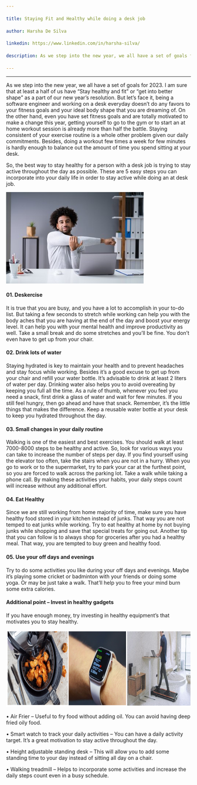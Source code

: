 ```yaml
---

title: Staying Fit and Healthy while doing a desk job

author: Harsha De Silva 

linkedin: https://www.linkedin.com/in/harsha-silva/

description: As we step into the new year, we all have a set of goals for 2023. I am sure that at least a half of us have “Stay healthy and fit” or “get into better shape” as a part of our new year’s resolution. But let’s face it, being a software engineer and working on a desk everyday doesn’t do any favors to your fitness goals and your ideal body shape that you are dreaming of. On the other hand, even you have set fitness goals and are totally motivated to make a change this year, getting yourself to go to the gym or to start an at home workout session is already more than half the battle. Staying consistent of your exercise routine is a whole other problem given our daily commitments. Besides, doing a workout few times a week for few minutes is hardly enough to balance out the amount of time you spend sitting at your desk. 

---
```

___
As we step into the new year, we all have a set of goals for 2023. I am sure that at least a half of us have “Stay healthy and fit” or “get into better shape” as a part of our new year’s resolution. But let’s face it, being a software engineer and working on a desk everyday doesn’t do any favors to your fitness goals and your ideal body shape that you are dreaming of. On the other hand, even you have set fitness goals and are totally motivated to make a change this year, getting yourself to go to the gym or to start an at home workout session is already more than half the battle. Staying consistent of your exercise routine is a whole other problem given our daily commitments. Besides, doing a workout few times a week for few minutes is hardly enough to balance out the amount of time you spend sitting at your desk.

So, the best way to stay healthy for a person with a desk job is trying to stay active throughout the day as possible. These are 5 easy steps you can incorporate into your daily life in order to stay active while doing an at desk job.

<img src="/img/hs_1_2023_01_13.png" height="249 px" width="375 px"  />

#### **01.	Deskercise**

It is true that you are busy, and you have a lot to accomplish in your to-do list. But taking a few seconds to stretch while working can help you with the body aches that you are having at the end of the day and boost your energy level. It can help you with your mental health and improve productivity as well. Take a small break and do some stretches and you’ll be fine. You don’t even have to get up from your chair.

#### **02.	Drink lots of water**

Staying hydrated is key to maintain your health and to prevent headaches and stay focus while working. Besides it’s a good excuse to get up from your chair and refill your water bottle. It’s advisable to drink at least 2 liters of water per day. Drinking water also helps you to avoid overeating by keeping you full all the time. As a rule of thumb, whenever you feel you need a snack, first drink a glass of water and wait for few minutes. If you still feel hungry, then go ahead and have that snack. Remember, it’s the little things that makes the difference. Keep a reusable water bottle at your desk to keep you hydrated throughout the day.

#### **03.	Small changes in your daily routine**

Walking is one of the easiest and best exercises. You should walk at least 7000-8000 steps to be healthy and active. So, look for various ways you can take to increase the number of steps per day. If you find yourself using the elevator too often, take the stairs when you are not in a hurry. When you go to work or to the supermarket, try to park your car at the furthest point, so you are forced to walk across the parking lot. Take a walk while taking a phone call. By making these activities your habits, your daily steps count will increase without any additional effort. 

#### **04.	Eat Healthy**

Since we are still working from home majority of time, make sure you have healthy food stored in your kitchen instead of junks. That way you are not temped to eat junks while working. Try to eat healthy at home by not buying junks while shopping and save that special treats for going out. Another tip that you can follow is to always shop for groceries after you had a healthy meal. That way, you are tempted to buy green and healthy food. 

#### **05.	Use your off days and evenings**

Try to do some activities you like during your off days and evenings. Maybe it’s playing some cricket or badminton with your friends or doing some yoga. Or may be just take a walk. That’ll help you to free your mind burn some extra calories.

#### **Additional point – Invest in healthy gadgets**

If you have enough money, try investing in healthy equipment’s that motivates you to stay healthy.

<img src="/img/hs_2_2023_01_13.png" height="210 px" width="1340 px"  />

•	Air Frier – Useful to fry food without adding oil. You can avoid having deep fried oily food.

•	Smart watch to track your daily activities – You can have a daily activity target. It’s a great motivation to stay active throughout the day.

•	Height adjustable standing desk – This will allow you to add some standing time to your day instead of sitting all day on a chair.

•	Walking treadmill – Helps to incorporate some activities and increase the daily steps count even in a busy schedule.








    
    







